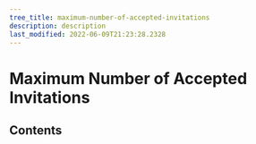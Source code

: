 ```yaml
---
tree_title: maximum-number-of-accepted-invitations
description: description
last_modified: 2022-06-09T21:23:28.2328
---
```


# Maximum Number of Accepted Invitations

## Contents
